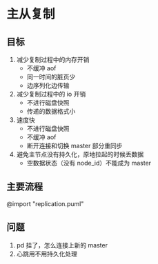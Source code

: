 # 主从复制

## 目标

1. 减少复制过程中的内存开销
   - 不缓冲 aof
   - 同一时间的脏页少
   - 边序列化边传输
1. 减少复制过程中的 io 开销
   - 不进行磁盘快照
   - 传递的数据格式小
1. 速度快
   - 不进行磁盘快照
   - 不缓冲 aof
   - 断开连接和切换 master 部分重同步
1. 避免主节点没有持久化，原地拉起的时候丢数据
   - 空数据状态（没有 node_id）不能成为 master

## 主要流程

@import "replication.puml"

## 问题

1. pd 挂了，怎么连接上新的 master
1. 心跳用不用持久化处理
